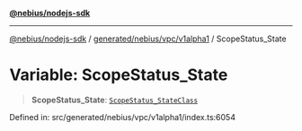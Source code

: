[**@nebius/nodejs-sdk**](../../../../../README.md)

***

[@nebius/nodejs-sdk](../../../../../README.md) / [generated/nebius/vpc/v1alpha1](../README.md) / ScopeStatus\_State

# Variable: ScopeStatus\_State

> **ScopeStatus\_State**: [`ScopeStatus_StateClass`](../type-aliases/ScopeStatus_StateClass.md)

Defined in: src/generated/nebius/vpc/v1alpha1/index.ts:6054
